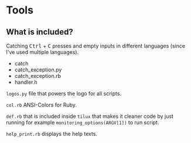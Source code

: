 # Tools

## What is included?

Catching <kbd>Ctrl</kbd> + <kbd>C</kbd> presses and empty inputs in different languages (since I've used multiple languages).
- catch
- catch_exception.py
- catch_exception.rb
- handler.h

`logos.py` file that powers the logo for all scripts.

`col.rb` ANSI-Colors for Ruby.

`def.rb` that is included inside `tilux` that makes it cleaner code by just running for example `monitoring_options(ARGV[1])` to run script.

`help_print.rb` displays the help texts.

